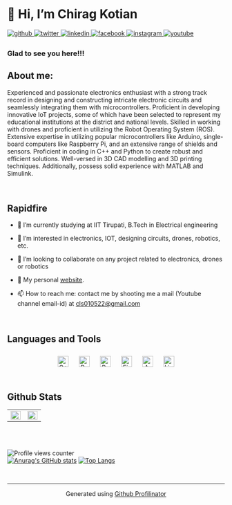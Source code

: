 # 👋 Hi, I’m Chirag Kotian  
  

<a href="https://github.com/ChiragKotian" target="_blank">
<img src=https://img.shields.io/badge/github-%2324292e.svg?&style=for-the-badge&logo=github&logoColor=white alt=github style="margin-bottom: 5px;" />
</a>
<a href="https://twitter.com/ChiragKotian03" target="_blank">
<img src=https://img.shields.io/badge/twitter-%2300acee.svg?&style=for-the-badge&logo=twitter&logoColor=white alt=twitter style="margin-bottom: 5px;" />
</a>
<a href="https://linkedin.com/in/chirag-kotian-b667521b7/" target="_blank">
<img src=https://img.shields.io/badge/linkedin-%231E77B5.svg?&style=for-the-badge&logo=linkedin&logoColor=white alt=linkedin style="margin-bottom: 5px;" />
</a>
<a href="https://www.facebook.com/chiraghkotian" target="_blank">
<img src=https://img.shields.io/badge/facebook-%232E87FB.svg?&style=for-the-badge&logo=facebook&logoColor=white alt=facebook style="margin-bottom: 5px;" />
</a>
<a href="https://instagram.com/chiraghkotian" target="_blank">
<img src=https://img.shields.io/badge/instagram-%23000000.svg?&style=for-the-badge&logo=instagram&logoColor=white alt=instagram style="margin-bottom: 5px;" />
</a>
<a href="https://www.youtube.com/user/https://www.youtube.com/@clschiraglovesscience2867" target="_blank">
<img src=https://img.shields.io/badge/youtube-%23EE4831.svg?&style=for-the-badge&logo=youtube&logoColor=white alt=youtube style="margin-bottom: 5px;" />
</a>  
  



### Glad to see you here!!!

## About me:
Experienced and passionate electronics enthusiast with a strong track record in designing and constructing intricate electronic circuits and seamlessly integrating them with microcontrollers. Proficient in developing innovative IoT projects, some of which have been selected to represent my educational institutions at the district and national levels. Skilled in working with drones and proficient in utilizing the Robot Operating System (ROS). Extensive expertise in utilizing popular microcontrollers like Arduino, single-board computers like Raspberry Pi, and an extensive range of shields and sensors. Proficient in coding in C++ and Python to create robust and efficient solutions. Well-versed in 3D CAD modelling and 3D printing techniques. Additionally, possess solid experience with MATLAB and Simulink.  
  

<br/>  


## Rapidfire  


- 🌱 I’m currently studying at IIT Tirupati, B.Tech in Electrical engineering  
  

- 👀 I’m interested in electronics, IOT, designing circuits, drones, robotics, etc.  
  

- 💞 I’m looking to collaborate on any project related to electronics, drones or robotics  
  

- 🔭 My personal [website](https://chiragkotian.github.io).  
  

- 📫 How to reach me: contact me by shooting me a mail (Youtube channel email-id) at cls010522@gmail.com  

<br/>  


## Languages and Tools  
<div align="center">  
<a href="https://www.cplusplus.com/" target="_blank"><img style="margin: 10px" src="https://profilinator.rishav.dev/skills-assets/cplusplus-original.svg" alt="C++" height="25" /></a>  
<a href="https://www.python.org/" target="_blank"><img style="margin: 10px" src="https://profilinator.rishav.dev/skills-assets/python-original.svg" alt="Python" height="25" /></a>  
<a href="https://www.raspberrypi.org/" target="_blank"><img style="margin: 10px" src="https://profilinator.rishav.dev/skills-assets/raspberrypi.png" alt="Raspberry Pi" height="25" /></a>  
<a href="https://firebase.google.com/" target="_blank"><img style="margin: 10px" src="https://profilinator.rishav.dev/skills-assets/firebase.png" alt="Firebase" height="25" /></a>  
<a href="https://www.arduino.cc/" target="_blank"><img style="margin: 10px" src="https://profilinator.rishav.dev/skills-assets/arduino.png" alt="Arduino" height="25" /></a>  
<a href="https://www.linux.org/" target="_blank"><img style="margin: 10px" src="https://profilinator.rishav.dev/skills-assets/linux-original.svg" alt="Linux" height="25" /></a>  
</div>  

<br/>  


## Github Stats  
<table><tr><td valign="top" width="50%">

<img src="https://github-readme-stats.vercel.app/api?username=ChiragKotian&show_icons=true&count_private=true&hide_border=true" align="left" style="width: 100%" />

</td><td valign="top" width="50%">

<img src="https://github-readme-stats.vercel.app/api/top-langs/?username=ChiragKotian&hide_border=true&layout=compact" align="left" style="width: 100%" />

</td></tr></table>  

<br/>  

  

<br/>  

![Profile views counter](https://komarev.com/ghpvc/?username=ChiragKotian&&style=flat-square)  
  [![Anurag's GitHub stats](https://github-readme-stats.vercel.app/api?username=ChiragKotian)](https://github.com/anuraghazra/github-readme-stats)
[![Top Langs](https://github-readme-stats.vercel.app/api/top-langs/?username=ChiragKotian)](https://github.com/anuraghazra/github-readme-stats)
<br/>  


<br />

----
<div align="center">Generated using <a href="https://profilinator.rishav.dev/" target="_blank">Github Profilinator</a></div>
